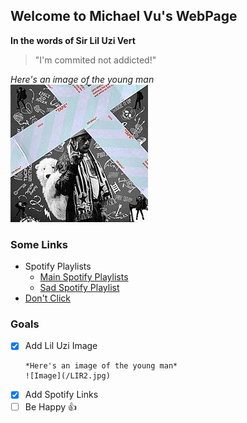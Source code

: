 ## Welcome to Michael Vu's WebPage
**In the words of Sir Lil Uzi Vert**
> "I'm commited not addicted!"
>
*Here's an image of the young man*  
![Image](/LIR2.jpg)

### Some Links
- Spotify Playlists
  - [Main Spotify Playlists](https://open.spotify.com/playlist/7eQVYX5OojUcPta3u0XRzg)
  - [Sad Spotify Playlist](https://open.spotify.com/playlist/2nc1PSY18589KgbhyQWBHV)
- [Don't Click](https://www.youtube.com/watch?v=dQw4w9WgXcQ)

### Goals
- [x] Add Lil Uzi Image
  ```
  *Here's an image of the young man*
  ![Image](/LIR2.jpg)
  ```
- [x] Add Spotify Links
- [ ] Be Happy :+1:
